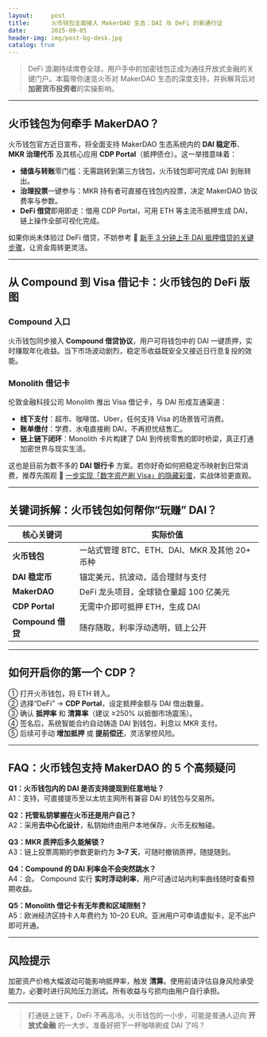 ```yaml
---
layout:     post
title:      火币钱包全面接入 MakerDAO 生态：DAI 与 DeFi 的新通行证
date:       2025-09-05
header-img: img/post-bg-desk.jpg
catalog: true
---
```


> DeFi 浪潮持续席卷全球，用户手中的加密钱包正成为通往开放式金融的关键门户。本篇带你速览火币对 MakerDAO 生态的深度支持，并拆解背后对**加密货币投资者**的实操影响。

---

## 火币钱包为何牵手 MakerDAO？
火币钱包官方近日宣布，将全面支持 MakerDAO 生态系统内的 **DAI 稳定币**、**MKR 治理代币** 及其核心应用 **CDP Portal**（抵押债仓）。这一举措意味着：

- **储值与转账**零门槛：无需跳转到第三方钱包，火币钱包即可完成 DAI 到账转出。  
- **治理投票**一键参与：MKR 持有者可直接在钱包内投票，决定 MakerDAO 协议费率与参数。  
- **DeFi 借贷**即用即走：借用 CDP Portal，可用 ETH 等主流币抵押生成 DAI，链上操作全部可视化完成。

如果你尚未体验过 DeFi 借贷，不妨参考 🎯 [新手 3 分钟上手 DAI 抵押借贷的关键步骤](https://okxdog.com/)，让资金周转更灵活。

---

## 从 Compound 到 Visa 借记卡：火币钱包的 DeFi 版图

### Compound 入口
火币钱包同步接入 **Compound 借贷协议**，用户可将钱包中的 DAI 一键质押，实时赚取年化收益。当下市场波动剧烈，稳定币收益既安全又接近日行息复投的效能。

### Monolith 借记卡
伦敦金融科技公司 Monolith 推出 Visa 借记卡，与 DAI 形成互通渠道：   
- **线下支付**：超市、咖啡馆、Uber，任何支持 Visa 的场景皆可消费。  
- **账单缴付**：学费、水电直接刷 DAI，不再担忧结售汇。  
- **链上链下闭环**：Monolith 卡片构建了 DAI 到传统零售的即时桥梁，真正打通加密世界与现实生活。

这也是目前为数不多的 **DAI 银行卡** 方案。若你好奇如何把稳定币映射到日常消费，推荐先围观 📌 [一步实现「数字资产刷 Visa」的隐藏彩蛋](https://okxdog.com/)，实战体验更直观。

---

## 关键词拆解：火币钱包如何帮你“玩赚” DAI？

| 核心关键词       | 实际价值 |
|------------------|----------|
| **火币钱包**     | 一站式管理 BTC、ETH、DAI、MKR 及其他 20+ 币种 |
| **DAI 稳定币**   | 锚定美元，抗波动，适合理财与支付 |
| **MakerDAO**     | DeFi 龙头项目，全球锁仓量超 100 亿美元 |
| **CDP Portal**   | 无需中介即可抵押 ETH，生成 DAI |
| **Compound 借贷**| 随存随取，利率浮动透明，链上公开 |

---

## 如何开启你的第一个 CDP？
① 打开火币钱包，将 ETH 转入。  
② 选择“DeFi” → **CDP Portal**，设定抵押金额与 DAI 借出数量。  
③ 确认 **抵押率** 和 **清算率**（建议 ≥250% 以抵御市场震荡）。  
④ 签名后，系统智能合约自动铸造 DAI 到钱包，利息以 MKR 支付。  
⑤ 后续可手动 **增加抵押** 或 **提前偿还**，灵活掌控风险。

---

## FAQ：火币钱包支持 MakerDAO 的 5 个高频疑问

**Q1：火币钱包内的 DAI 是否支持提现到任意地址？**  
A1：支持，可直接提币至以太坊主网所有兼容 DAI 的钱包与交易所。

**Q2：托管私钥掌握在火币还是用户自己？**  
A2：采用**去中心化设计**，私钥始终由用户本地保存，火币无权触碰。

**Q3：MKR 质押后多久能解锁？**  
A3：链上投票周期的参数更新约为 **3–7 天**，可随时撤销质押，随提随到。

**Q4：Compound 的 DAI 利率会不会突然跳水？**  
A4：会。 Compound 实行 **实时浮动利率**，用户可通过站内利率曲线随时查看预期收益。

**Q5：Monolith 借记卡有无年费和区域限制？**  
A5：欧洲经济区持卡人年费约为 10–20 EUR。亚洲用户可申请虚拟卡，足不出户即可开通。

---

## 风险提示
加密资产价格大幅波动可能影响抵押率，触发 **清算**。使用前请评估自身风险承受能力，必要时进行风险压力测试。所有收益与亏损均由用户自行承担。

---

> 打通链上链下，DeFi 不再高冷。火币钱包的一小步，可能是普通人迈向 **开放式金融** 的一大步。准备好把下一杯咖啡刷成 DAI 了吗？